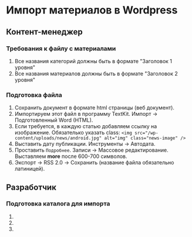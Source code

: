 # Импорт материалов в Wordpress

## Контент-менеджер

### Требования к файлу с материалами
1. Все названия категорий должны быть в формате "Заголовок 1 уровня"
2. Все названия материалов должны быть в формате "Заголовок 2 уровня"

### Подготовка файла
1. Сохранить документ в формате html страницы (веб документ).
2. Импортируем этот файл в программу TextKit. Импорт &rarr; Подготовленный Word (HTML).
3. Если требуется, в каждую статью добавляем ссылку на изображение. Обязателько указать class: `<img src="/wp-content/uploads/news/android.jpg" alt="img" class="news-image" />`
4. Выставить дату публикации. Инструменты &rarr; Автодата.
5. Проставить `Подробнее`. Записи &rarr; Массовое редактирование. Выставляем **more** после 600-700 символов.
6. Экспорт &rarr; RSS 2.0 &rarr; Сохранить (название файла обязательно латиницей).


## Разработчик

### Подготовка каталога для импорта
1.
2.
3.
